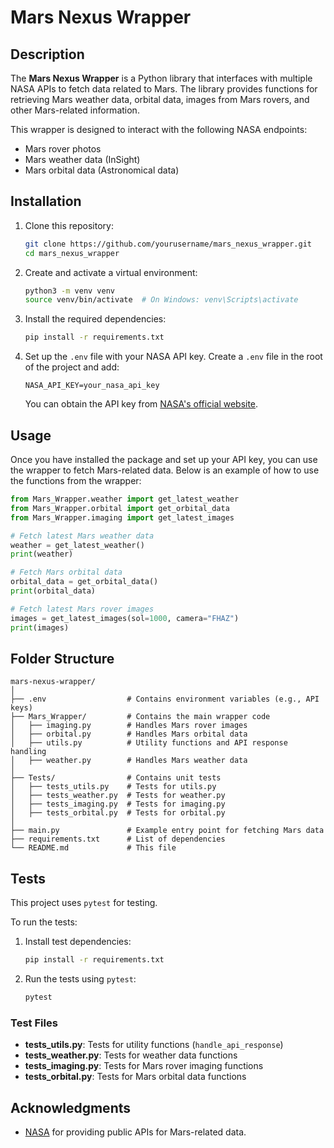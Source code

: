 # Mars Nexus Wrapper

## Description

The **Mars Nexus Wrapper** is a Python library that interfaces with multiple NASA APIs to fetch data related to Mars. The library provides functions for retrieving Mars weather data, orbital data, images from Mars rovers, and other Mars-related information.

This wrapper is designed to interact with the following NASA endpoints:
- Mars rover photos
- Mars weather data (InSight)
- Mars orbital data (Astronomical data)

## Installation

1. Clone this repository:

    ```bash
    git clone https://github.com/yourusername/mars_nexus_wrapper.git
    cd mars_nexus_wrapper
    ```

2. Create and activate a virtual environment:

    ```bash
    python3 -m venv venv
    source venv/bin/activate  # On Windows: venv\Scripts\activate
    ```

3. Install the required dependencies:

    ```bash
    pip install -r requirements.txt
    ```

4. Set up the `.env` file with your NASA API key. Create a `.env` file in the root of the project and add:

    ```plaintext
    NASA_API_KEY=your_nasa_api_key
    ```

    You can obtain the API key from [NASA's official website](https://api.nasa.gov/).

## Usage

Once you have installed the package and set up your API key, you can use the wrapper to fetch Mars-related data. Below is an example of how to use the functions from the wrapper:

```python
from Mars_Wrapper.weather import get_latest_weather
from Mars_Wrapper.orbital import get_orbital_data
from Mars_Wrapper.imaging import get_latest_images

# Fetch latest Mars weather data
weather = get_latest_weather()
print(weather)

# Fetch Mars orbital data
orbital_data = get_orbital_data()
print(orbital_data)

# Fetch latest Mars rover images
images = get_latest_images(sol=1000, camera="FHAZ")
print(images)
```

## Folder Structure

```
mars-nexus-wrapper/
│
├── .env                  # Contains environment variables (e.g., API keys)
├── Mars_Wrapper/         # Contains the main wrapper code
│   ├── imaging.py        # Handles Mars rover images
│   ├── orbital.py        # Handles Mars orbital data
│   ├── utils.py          # Utility functions and API response handling
│   ├── weather.py        # Handles Mars weather data
│
├── Tests/                # Contains unit tests
│   ├── tests_utils.py    # Tests for utils.py
│   ├── tests_weather.py  # Tests for weather.py
│   ├── tests_imaging.py  # Tests for imaging.py
│   ├── tests_orbital.py  # Tests for orbital.py
│
├── main.py               # Example entry point for fetching Mars data
├── requirements.txt      # List of dependencies
└── README.md             # This file
```

## Tests

This project uses `pytest` for testing.

To run the tests:

1. Install test dependencies:

    ```bash
    pip install -r requirements.txt
    ```

2. Run the tests using `pytest`:

    ```bash
    pytest
    ```

### Test Files

- **tests_utils.py**: Tests for utility functions (`handle_api_response`)
- **tests_weather.py**: Tests for weather data functions
- **tests_imaging.py**: Tests for Mars rover imaging functions
- **tests_orbital.py**: Tests for Mars orbital data functions

## Acknowledgments

- [NASA](https://api.nasa.gov/) for providing public APIs for Mars-related data.
